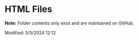# HTML Files

**Note:** Folder contents only exist and are maintained on GitHub.

Modified: 5/5/2024 12:12  
